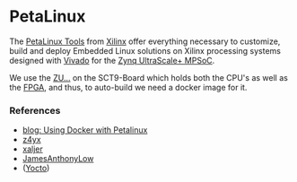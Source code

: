 # PetaLinux

The [PetaLinux Tools](https://www.xilinx.com/products/design-tools/embedded-software/petalinux-sdk.html) from [Xilinx](https://www.xilinx.com/) offer everything necessary to customize, build and deploy Embedded Linux solutions on Xilinx processing systems designed with [Vivado](https://www.xilinx.com/products/design-tools/vivado.html) for the [Zynq UltraScale+ MPSoC](https://www.xilinx.com/products/silicon-devices/soc/zynq-ultrascale-mpsoc.html).

We use the [ZU...]() on the SCT9-Board which holds both the CPU's as well as the [FPGA](https://en.wikipedia.org/wiki/Field-programmable_gate_array), and thus, to auto-build we need a docker image for it. 

### References
  - [blog: Using Docker with Petalinux](https://patocarr.com/blog/2018/10/01/Using-Docker-with-Petalinux.html)
  - [z4yx](https://github.com/z4yx/petalinux-docker/blob/master/Dockerfile)
  - [xaljer](https://github.com/xaljer/petalinux-docker/blob/master/Dockerfile)
  - [JamesAnthonyLow](https://github.com/JamesAnthonyLow/docker-xilinx-petalinux-desktop/blob/master/Dockerfile)
  - ([Yocto](https://xilinx-wiki.atlassian.net/wiki/spaces/A/pages/84508673/Docker+on+Zynq+Ultrascale+Xilinx+Yocto+Flow))

